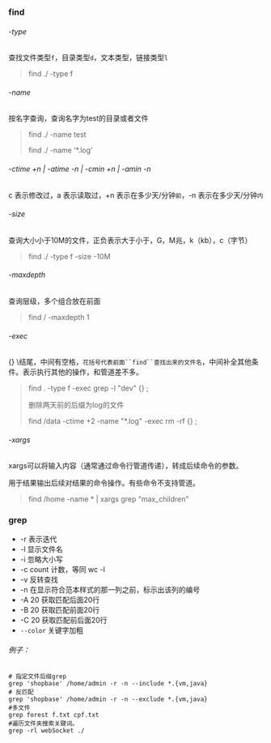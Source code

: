 ### find

###### -type

查找文件类型`f`，目录类型`d`，文本类型，链接类型`l`

> find ./ -type f

###### -name

按名字查询，查询名字为test的目录或者文件

> find ./ -name test
>
> find ./ -name ‘*.log’

###### -ctime +n | -atime -n | -cmin +n | -amin -n

c 表示修改过，a 表示读取过，+n 表示在多少天/分钟`前`，-n 表示在多少天/分钟`内`

###### -size

查询大小小于10M的文件，正负表示大于小于，G，M兆，k（kb），c（字节）

> find ./ -type f -size -10M

###### -maxdepth

查询层级，多个组合放在前面

> find / -maxdepth 1

######  -exec   

{} \结尾，中间有空格，`花括号代表前面``find``查找出来的文件名`，中间补全其他条件。表示执行其他的操作，和管道差不多。

> find . -type f -exec grep -l "dev" {} \;
>
> 删除两天前的后缀为log的文件
>
> find /data -ctime +2 -name "\*.log" -exec rm -rf {} \;

######  -xargs

xargs可以将输入内容（通常通过命令行管道传递），转成后续命令的参数。

用于结果输出后续对结果的命令操作。有些命令不支持管道。

> find /home -name * | xargs grep "max_children"
>

### grep

- -r  表示迭代
- -l  显示文件名
- -i  忽略大小写
- -c count 计数，等同 wc -l
- -v 反转查找
- -n 在显示符合范本样式的那一列之前，标示出该列的编号
- -A 20 获取匹配后面20行
- -B 20 获取匹配前面20行
- -C 20 获取匹配前后面20行
- `--color` 关键字加粗

###### 例子：

```shell
# 指定文件后缀grep
grep 'shopbase' /home/admin -r -n --include *.{vm,java}
# 反匹配
grep 'shopbase' /home/admin -r -n --exclude *.{vm,java}
#多文件
grep forest f.txt cpf.txt
#遍历文件夹搜索关键词。
grep -rl webSocket ./ 
```





